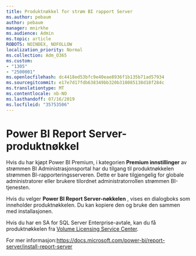 ```yaml
---
title: Produktnøkkel for strøm BI rapport Server
ms.author: pebaum
author: pebaum
manager: mnirkhe
ms.audience: Admin
ms.topic: article
ROBOTS: NOINDEX, NOFOLLOW
localization_priority: Normal
ms.collection: Adm_O365
ms.custom:
- "1305"
- "2500001"
ms.openlocfilehash: dc4418ed53bfc9e40eae8936f1b135b71ad57934
ms.sourcegitcommit: e17e7d17fdb638349bb320b318085138d18f284c
ms.translationtype: MT
ms.contentlocale: nb-NO
ms.lasthandoff: 07/16/2019
ms.locfileid: "35753506"
---
```

# <a name="power-bi-report-server-product-key"></a>Power BI Report Server-produktnøkkel

Hvis du har kjøpt Power BI Premium, i kategorien **Premium innstillinger** av strømmen BI Administrasjonsportal har du tilgang til produktnøkkelen strømmen BI-rapporteringsserveren. Dette er bare tilgjengelig for globale administratorer eller brukere tilordnet administratorrollen strømmen BI-tjenesten.

Hvis du velger **Power BI Report Server-nøkkelen** , vises en dialogboks som inneholder produktnøkkelen. Du kan kopiere den og bruke den sammen med installasjonen.

Hvis du har en SA for SQL Server Enterprise-avtale, kan du få produktnøkkelen fra [Volume Licensing Service Center](https://www.microsoft.com/Licensing/servicecenter/).

For mer informasjon:https://docs.microsoft.com/power-bi/report-server/install-report-server
